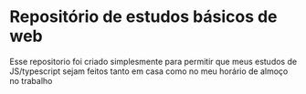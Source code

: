 # Repositório de estudos básicos de web
Esse repositorio foi criado simplesmente para permitir que meus estudos de JS/typescript sejam feitos tanto em casa como no meu horário de almoço no trabalho
